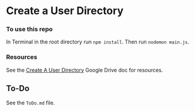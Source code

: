 # Create a User Directory

### To use this repo
In Terminal in the root directory run `npm install`.
Then run `nodemon main.js`.

### Resources
See the [Create A User Directory](https://docs.google.com/document/d/1q-ZE0Q0Si-YTMIl12HzOczL3DMyiyv6Zbr45xVkIndU/edit#) Google Drive doc for resources.

## To-Do
See the `ToDo.md` file.